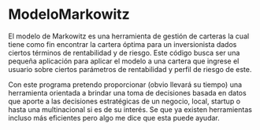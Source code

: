 # ModeloMarkowitz
El modelo de Markowitz es una herramienta de gestión de carteras la cual tiene como fin
encontrar la cartera óptima para un inversionista dados ciertos términos de rentabilidad
y de riesgo. Este código busca ser una pequeña aplicación para aplicar el modelo a una 
cartera que ingrese el usuario sobre ciertos parámetros de rentabilidad y perfil de riesgo
de este.

Con este programa pretendo proporcionar (obvio llevará su tiempo) una herramienta orientada
a brindar una toma de decisiones basada en datos que aporte a las decisiones estratégicas de un
negocio, local, startup o hasta una multinacional si es de su interés. Se que ya existen
herramientas incluso más eficientes pero algo me dice que esta puede ayudar.
